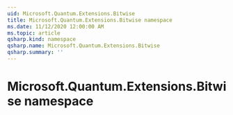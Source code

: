 ```yaml
---
uid: Microsoft.Quantum.Extensions.Bitwise
title: Microsoft.Quantum.Extensions.Bitwise namespace
ms.date: 11/12/2020 12:00:00 AM
ms.topic: article
qsharp.kind: namespace
qsharp.name: Microsoft.Quantum.Extensions.Bitwise
qsharp.summary: ''
---
```


# Microsoft.Quantum.Extensions.Bitwise namespace



